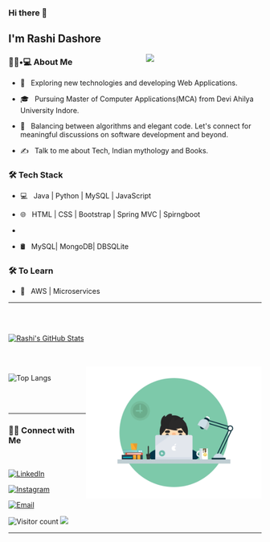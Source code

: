 

<!--
**rashi07dashore/rashi07dashore** is a ✨ _special_ ✨ repository because its `README.md` (this file) appears on your GitHub profile.

Here are some ideas to get you started:

- 🔭 I’m currently working on ...
- 🌱 I’m currently learning ...
- 👯 I’m looking to collaborate on ...
- 🤔 I’m looking for help with ...
- 💬 Ask me about ...
- 📫 How to reach me: ...
- 😄 Pronouns: ...
- ⚡ Fun fact: ...
-->
### Hi there 👋<h2> I'm Rashi Dashore</h2>

<img align='right' src="https://media.giphy.com/media/M9gbBd9nbDrOTu1Mqx/giphy.gif" width="230">

<h3> 👨🏻•💻 About Me </h3>



- 🤔 &nbsp; Exploring new technologies and developing Web Applications.

- 🎓 &nbsp; Pursuing Master of Computer Applications(MCA) from Devi Ahilya University Indore.

- 🌱 &nbsp; Balancing between algorithms and elegant code. Let's connect for meaningful discussions on software development and beyond.

- ✍️ &nbsp; Talk to me about Tech, Indian mythology and Books.



<h3>🛠 Tech Stack</h3>



- 💻 &nbsp; Java | Python | MySQL | JavaScript

- 🌐 &nbsp; HTML | CSS | Bootstrap | Spring MVC | Spirngboot
- 
- 🛢 &nbsp; MySQL| MongoDB| DBSQLite

<!--

- 🛢 &nbsp; MySQL | MongoDB

- 🔧 &nbsp; Git | Markdown | Selenium | Tidyverse

- 🖥 &nbsp; Illustrator| Photoshop | InDesign

-->



<h3>🛠 To Learn</h3>

- 🔧 &nbsp; AWS | Microservices

<hr>



<br/><br/>

[![Rashi's GitHub Stats](https://github-readme-stats.vercel.app/api?username=rashi_dashore&show_icons=true)](https://github.com/rashi07dashore)

<br/>

<br/>

<img src="https://github.com/nirala69/nirala69/blob/master/70804f7e25b11f29db904f2fa7b4cd9d.gif" width="350" align='right'>

![Top Langs](https://github-readme-stats.vercel.app/api/top-langs/?username=rashi07dashore&show_icons=true)

<br><br>



<hr>



<h3> 🤝🏻 Connect with Me </h3>

<br>



<p align="center">

<a href="https://www.linkedin.com/in/rashi-dashore-27b14b248"><img alt="LinkedIn" src="https://img.shields.io/badge/LinkedIn-Rashi%20Dashore-blue?style=flat-square&logo=linkedin"></a>

<a href="https://www.instagram.com/rashi_dashore/"><img alt="Instagram" src="https://img.shields.io/badge/Instagram-rashi_dashore-black?style=flat-square&logo=instagram"></a>

<a href="mailto:dash.rashi07@gmail.com"><img alt="Email" src="https://img.shields.io/badge/Email-dash.rashi07@gmail.com-blue?style=flat-square&logo=gmail"></a>

</p>





![Visitor count](https://visitor-badge.laobi.icu/badge?page_id=shivam0110.shivam0110)   <img src="https://media.giphy.com/media/dxn6fRlTIShoeBr69N/giphy.gif" width="30">





<hr>
